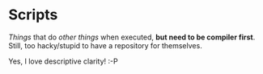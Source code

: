 # Scripts

*Things* that do *other things* when executed, **but need to be compiler first**. Still, too hacky/stupid to have a repository for themselves.

Yes, I love descriptive clarity! :-P
